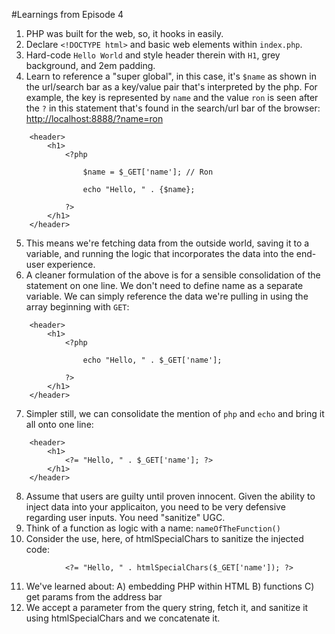 #Learnings from Episode 4
1. PHP was built for the web, so, it hooks in easily.
2. Declare `<!DOCTYPE html>` and basic web elements within `index.php`.
3. Hard-code `Hello World` and style header therein with `H1`, grey background, and 2em padding.
4. Learn to reference a "super global", in this case, it's `$name` as shown in the url/search bar as a key/value pair that's interpreted by the php. For example, the key is represented by `name` and the value `ron` is seen after the `?` in this statement that's found in the search/url bar of the browser: [http://localhost:8888/?name=ron](http://localhost:8888/?name=Ron)
```
	<header>
		<h1>
			<?php

				$name = $_GET['name']; // Ron

				echo "Hello, " . {$name};

			?>
		</h1>
	</header>
```
5. This means we're fetching data from the outside world, saving it to a variable, and running the logic that incorporates the data into the end-user experience.
6. A cleaner formulation of the above is for a sensible consolidation of the statement on one line. We don't need to define name as a separate variable. We can simply reference the data we're pulling in using the array beginning with `GET`:
```
	<header>
		<h1>
			<?php

				echo "Hello, " . $_GET['name'];

			?>
		</h1>
	</header>
```
7. Simpler still, we can consolidate the mention of `php` and `echo` and bring it all onto one line:
```
	<header>
		<h1>
			<?= "Hello, " . $_GET['name']; ?>
		</h1>
	</header>
```
8. Assume that users are guilty until proven innocent. Given the ability to inject data into your applicaiton, you need to be very defensive regarding user inputs. You need "sanitize" UGC.
9. Think of a function as logic with a name: `nameOfTheFunction()`
10. Consider the use, here, of htmlSpecialChars to sanitize the injected code:
```
			<?= "Hello, " . htmlSpecialChars($_GET['name']); ?>
```
11. We've learned about:
A) embedding PHP within HTML
B) functions
C) get params from the address bar
12. We accept a parameter from the query string, fetch it, and sanitize it using htmlSpecialChars and we concatenate it.